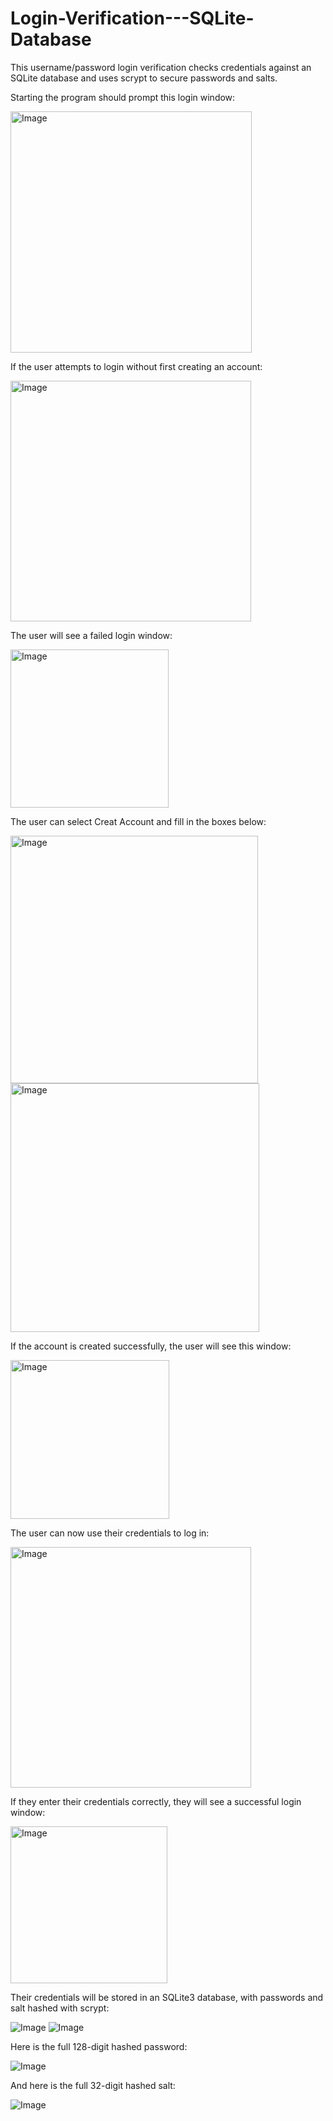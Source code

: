 # Login-Verification---SQLite-Database
This username/password login verification checks credentials against an SQLite database and uses scrypt to secure passwords and salts.

Starting the program should prompt this login window:

<img width="386" alt="Image" src="https://github.com/user-attachments/assets/a8869883-411f-4843-91e9-cbea936f6621" />


If the user attempts to login without first creating an account:

<img width="385" alt="Image" src="https://github.com/user-attachments/assets/6bfe289b-e901-4e14-bc4e-81018c5216b3" />


The user will see a failed login window:

<img width="253" alt="Image" src="https://github.com/user-attachments/assets/5e4fe8a6-227f-4055-aedf-b56b7d79e234" />


The user can select Creat Account and fill in the boxes below:

<img width="396" alt="Image" src="https://github.com/user-attachments/assets/ff9afb8d-9c15-4d3a-a441-6379db3b1445" />

<img width="398" alt="Image" src="https://github.com/user-attachments/assets/f898bfcd-0120-4e79-b0f7-902d61196ab5" />


If the account is created successfully, the user will see this window:

<img width="254" alt="Image" src="https://github.com/user-attachments/assets/2861fea0-c47e-4d9c-b4ec-3bf781c19e3b" />


The user can now use their credentials to log in:

<img width="385" alt="Image" src="https://github.com/user-attachments/assets/6bfe289b-e901-4e14-bc4e-81018c5216b3" />


If they enter their credentials correctly, they will see a successful login window:

<img width="251" alt="Image" src="https://github.com/user-attachments/assets/af12cfb3-d93f-401b-b0dc-e39a3db16168" />


Their credentials will be stored in an SQLite3 database, with passwords and salt hashed with scrypt:

![Image](https://github.com/user-attachments/assets/c5b814c5-b70e-4f8b-838e-84e24f2d03af)
![Image](https://github.com/user-attachments/assets/49c59234-f60c-47ff-8e18-5b2635c72a92)


Here is the full 128-digit hashed password:

![Image](https://github.com/user-attachments/assets/c212c421-dfff-44bd-b397-497ca166eb47)


And here is the full 32-digit hashed salt:

![Image](https://github.com/user-attachments/assets/52aa2256-781a-4817-8d77-efebd0526d29)

